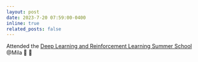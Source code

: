 ```yaml
---
layout: post
date: 2023-7-20 07:59:00-0400
inline: true
related_posts: false
---
```


Attended the [Deep Learning and Reinforcement Learning Summer School](https://dlrl.ca) @Mila :robot: :brain:
